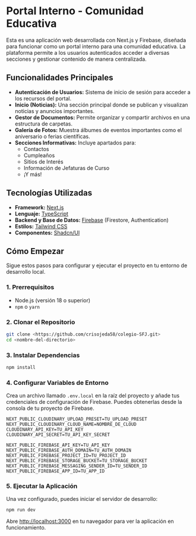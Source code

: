 # Portal Interno - Comunidad Educativa

Esta es una aplicación web desarrollada con Next.js y Firebase, diseñada para funcionar como un portal interno para una comunidad educativa. La plataforma permite a los usuarios autenticados acceder a diversas secciones y gestionar contenido de manera centralizada.

## Funcionalidades Principales

*   **Autenticación de Usuarios:** Sistema de inicio de sesión para acceder a los recursos del portal.
*   **Inicio (Noticias):** Una sección principal donde se publican y visualizan noticias y anuncios importantes.
*   **Gestor de Documentos:** Permite organizar y compartir archivos en una estructura de carpetas.
*   **Galería de Fotos:** Muestra álbumes de eventos importantes como el aniversario o ferias científicas.
*   **Secciones Informativas:** Incluye apartados para:
    *   Contactos
    *   Cumpleaños
    *   Sitios de Interés
    *   Información de Jefaturas de Curso
    *   ¡Y más!

## Tecnologías Utilizadas

*   **Framework:** [Next.js](https://nextjs.org/)
*   **Lenguaje:** [TypeScript](https://www.typescriptlang.org/)
*   **Backend y Base de Datos:** [Firebase](https://firebase.google.com/) (Firestore, Authentication)
*   **Estilos:** [Tailwind CSS](https://tailwindcss.com/)
*   **Componentes:** [Shadcn/UI](https://ui.shadcn.com/)

## Cómo Empezar

Sigue estos pasos para configurar y ejecutar el proyecto en tu entorno de desarrollo local.

### 1. Prerrequisitos

- Node.js (versión 18 o superior)
- `npm` o `yarn`

### 2. Clonar el Repositorio

```bash
git clone <https://github.com/crisojeda58/colegio-SFJ.git>
cd <nombre-del-directorio>
```

### 3. Instalar Dependencias

```bash
npm install
```

### 4. Configurar Variables de Entorno

Crea un archivo llamado `.env.local` en la raíz del proyecto y añade tus credenciales de configuración de Firebase. Puedes obtenerlas desde la consola de tu proyecto de Firebase.

```env
NEXT_PUBLIC_CLOUDINARY_UPLOAD_PRESET=TU_UPLOAD_PRESET
NEXT_PUBLIC_CLOUDINARY_CLOUD_NAME=NOMBRE_DE_CLOUD
CLOUDINARY_API_KEY=TU_API_KEY
CLOUDINARY_API_SECRET=TU_API_KEY_SECRET

NEXT_PUBLIC_FIREBASE_API_KEY=TU_API_KEY
NEXT_PUBLIC_FIREBASE_AUTH_DOMAIN=TU_AUTH_DOMAIN
NEXT_PUBLIC_FIREBASE_PROJECT_ID=TU_PROJECT_ID
NEXT_PUBLIC_FIREBASE_STORAGE_BUCKET=TU_STORAGE_BUCKET
NEXT_PUBLIC_FIREBASE_MESSAGING_SENDER_ID=TU_SENDER_ID
NEXT_PUBLIC_FIREBASE_APP_ID=TU_APP_ID
```

### 5. Ejecutar la Aplicación

Una vez configurado, puedes iniciar el servidor de desarrollo:

```bash
npm run dev
```

Abre [http://localhost:3000](http://localhost:3000) en tu navegador para ver la aplicación en funcionamiento.
